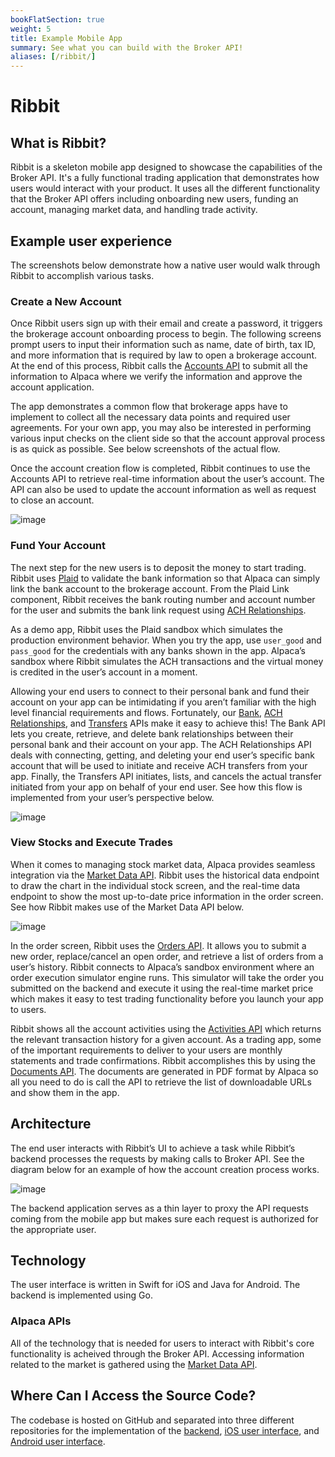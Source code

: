 ```yaml
---
bookFlatSection: true
weight: 5
title: Example Mobile App
summary: See what you can build with the Broker API!
aliases: [/ribbit/]
---
```


# Ribbit

## What is Ribbit?
Ribbit is a skeleton mobile app designed to showcase the capabilities of the Broker API. It's a fully functional trading application that demonstrates how users would interact with your product. It uses all the different functionality that the Broker API offers including onboarding new users, funding an account, managing market data, and handling trade activity.

## Example user experience
The screenshots below demonstrate how a native user would walk through Ribbit to accomplish various tasks.

### **Create a New Account**
Once Ribbit users sign up with their email and create a password, it triggers the brokerage account onboarding process to begin. The following screens prompt users to input their information such as name, date of birth, tax ID, and more information that is required by law to open a brokerage account. At the end of this process, Ribbit calls the [Accounts API](https://alpaca.markets/docs/broker/api-references/accounts/accounts/) to submit all the information to Alpaca where we verify the information and approve the account application.

The app demonstrates a common flow that brokerage apps have to implement to collect all the necessary data points and required user agreements. For your own app, you may also be interested in performing various input checks on the client side so that the account approval process is as quick as possible. See below screenshots of the actual flow.

Once the account creation flow is completed, Ribbit continues to use the Accounts API to retrieve real-time information about the user’s account. The API can also be used to update the account information as well as request to close an account.

![image](./demo_images/Ribbit_Onboarding.png)

### **Fund Your Account**
The next step for the new users is to deposit the money to start trading. Ribbit uses [Plaid](https://www.plaid.com) to validate the bank information so that Alpaca can simply link the bank account to the brokerage account. From the Plaid Link component, Ribbit receives the bank routing number and account number for the user and submits the bank link request using [ACH Relationships](https://alpaca.markets/docs/broker/api-references/funding/ach/#ach-relationships-api).

As a demo app, Ribbit uses the Plaid sandbox which simulates the production environment behavior. When you try the app, use `user_good` and `pass_good` for the credentials with any banks shown in the app. Alpaca’s sandbox where Ribbit simulates the ACH transactions and the virtual money is credited in the user’s account in a moment.

Allowing your end users to connect to their personal bank and fund their account on your app can be intimidating if you aren’t familiar with the high level financial requirements and flows. Fortunately, our [Bank](https://alpaca.markets/docs/broker/api-references/funding/bank/#bank), [ACH Relationships](https://alpaca.markets/docs/broker/api-references/funding/ach/#ach-relationships-api), and [Transfers](https://alpaca.markets/docs/broker/api-references/funding/transfers/#transfers) APIs make it easy to achieve this! The Bank API lets you create, retrieve, and delete bank relationships between their personal bank and their account on your app. The ACH Relationships API deals with connecting, getting, and deleting your end user’s specific bank account that will be used to initiate and receive ACH transfers from your app. Finally, the Transfers API initiates, lists, and cancels the actual transfer initiated from your app on behalf of your end user. See how this flow is implemented from your user’s perspective below.

![image](./demo_images/Ribbit_Funding.png)

### **View Stocks and Execute Trades**
When it comes to managing stock market data, Alpaca provides seamless integration via the [Market Data API](https://alpaca.markets/docs/broker/market-data/). Ribbit uses the historical data endpoint to draw the chart in the individual stock screen, and the real-time data endpoint to show the most up-to-date price information in the order screen. See how Ribbit makes use of the Market Data API below.

![image](./demo_images/Ribbit_Market_Data.png)

In the order screen, Ribbit uses the [Orders API](https://alpaca.markets/docs/broker/api-references/trading/orders/). It allows you to submit a new order, replace/cancel an open order, and retrieve a list of orders from a user’s history. Ribbit connects to Alpaca’s sandbox environment where an order execution simulator engine runs. This simulator will take the order you submitted on the backend and execute it using the real-time market price which makes it easy to test trading functionality before you launch your app to users.

Ribbit shows all the account activities using the [Activities API](https://alpaca.markets/docs/broker/api-references/accounts/account-activities/) which returns the relevant transaction history for a given account. As a trading app, some of the important requirements to deliver to your users are monthly statements and trade confirmations. Ribbit accomplishes this by using the [Documents API](https://alpaca.markets/docs/broker/api-references/documents/). The documents are generated in PDF format by Alpaca so all you need to do is call the API to retrieve the list of downloadable URLs and show them in the app.

## Architecture
The end user interacts with Ribbit’s UI to achieve a task while Ribbit’s backend processes the requests by making calls to Broker API. See the diagram below for an example of how the account creation process works.

![image](./demo_images/Ribbit_Architecture.png)

The backend application serves as a thin layer to proxy the API requests coming from the mobile app but makes sure each request is authorized for the appropriate user.

## Technology
The user interface is written in Swift for iOS and Java for Android. The backend is implemented using Go.
### Alpaca APIs
All of the technology that is needed for users to interact with Ribbit's core functionality is acheived through the Broker API. Accessing information related to the market is gathered using the [Market Data API](https://alpaca.markets/docs/broker/market-data/).

## Where Can I Access the Source Code?
The codebase is hosted on GitHub and separated into three different repositories for the implementation of the [backend](https://github.com/alpacahq/ribbit-backend), [iOS user interface](https://github.com/alpacahq/ribbit-ios), and [Android user interface](https://github.com/alpacahq/ribbit-android).